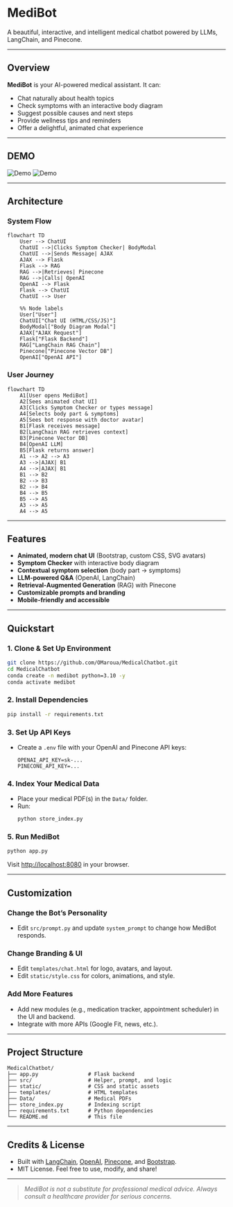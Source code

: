 #  MediBot

A beautiful, interactive, and intelligent medical chatbot powered by LLMs, LangChain, and Pinecone. 

---

##  Overview

**MediBot** is your AI-powered medical assistant. It can:
- Chat naturally about health topics
- Check symptoms with an interactive body diagram
- Suggest possible causes and next steps
- Provide wellness tips and reminders
- Offer a delightful, animated chat experience

---

##  DEMO

![Demo](demo1.gif)
![Demo](demo2.gif)


---

## Architecture

### System Flow

```mermaid
flowchart TD
    User --> ChatUI
    ChatUI -->|Clicks Symptom Checker| BodyModal
    ChatUI -->|Sends Message| AJAX
    AJAX --> Flask
    Flask --> RAG
    RAG -->|Retrieves| Pinecone
    RAG -->|Calls| OpenAI
    OpenAI --> Flask
    Flask --> ChatUI
    ChatUI --> User
    
    %% Node labels
    User["User"]
    ChatUI["Chat UI (HTML/CSS/JS)"]
    BodyModal["Body Diagram Modal"]
    AJAX["AJAX Request"]
    Flask["Flask Backend"]
    RAG["LangChain RAG Chain"]
    Pinecone["Pinecone Vector DB"]
    OpenAI["OpenAI API"]
```

### User Journey

```mermaid
flowchart TD
    A1[User opens MediBot]
    A2[Sees animated chat UI]
    A3[Clicks Symptom Checker or types message]
    A4[Selects body part & symptoms]
    A5[Sees bot response with doctor avatar]
    B1[Flask receives message]
    B2[LangChain RAG retrieves context]
    B3[Pinecone Vector DB]
    B4[OpenAI LLM]
    B5[Flask returns answer]
    A1 --> A2 --> A3
    A3 -->|AJAX| B1
    A4 -->|AJAX| B1
    B1 --> B2
    B2 --> B3
    B2 --> B4
    B4 --> B5
    B5 --> A5
    A3 --> A5
    A4 --> A5
```

---

##  Features

- **Animated, modern chat UI** (Bootstrap, custom CSS, SVG avatars)
- **Symptom Checker** with interactive body diagram
- **Contextual symptom selection** (body part → symptoms)
- **LLM-powered Q&A** (OpenAI, LangChain)
- **Retrieval-Augmented Generation** (RAG) with Pinecone
- **Customizable prompts and branding**
- **Mobile-friendly and accessible**

---

##  Quickstart

### 1. Clone & Set Up Environment

```bash
git clone https://github.com/OMaroua/MedicalChatbot.git
cd MedicalChatbot
conda create -n medibot python=3.10 -y
conda activate medibot
```

### 2. Install Dependencies

```bash
pip install -r requirements.txt
```

### 3. Set Up API Keys

- Create a `.env` file with your OpenAI and Pinecone API keys:
  ```env
  OPENAI_API_KEY=sk-...
  PINECONE_API_KEY=...
  ```

### 4. Index Your Medical Data

- Place your medical PDF(s) in the `Data/` folder.
- Run:
  ```bash
  python store_index.py
  ```

### 5. Run MediBot

```bash
python app.py
```
Visit [http://localhost:8080](http://localhost:8080) in your browser.

---

## Customization

### Change the Bot’s Personality
- Edit `src/prompt.py` and update `system_prompt` to change how MediBot responds.

### Change Branding & UI
- Edit `templates/chat.html` for logo, avatars, and layout.
- Edit `static/style.css` for colors, animations, and style.

### Add More Features
- Add new modules (e.g., medication tracker, appointment scheduler) in the UI and backend.
- Integrate with more APIs (Google Fit, news, etc.).

---

##  Project Structure

```
MedicalChatbot/
├── app.py                # Flask backend
├── src/                  # Helper, prompt, and logic
├── static/               # CSS and static assets
├── templates/            # HTML templates
├── Data/                 # Medical PDFs
├── store_index.py        # Indexing script
├── requirements.txt      # Python dependencies
└── README.md             # This file
```

---

##  Credits & License

- Built with [LangChain](https://langchain.com/), [OpenAI](https://openai.com/), [Pinecone](https://www.pinecone.io/), and [Bootstrap](https://getbootstrap.com/).
- MIT License. Feel free to use, modify, and share!

---

> _MediBot is not a substitute for professional medical advice. Always consult a healthcare provider for serious concerns._
